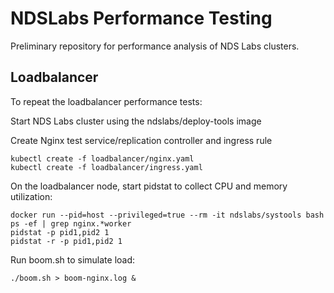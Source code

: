 # NDSLabs Performance Testing 

Preliminary repository for performance analysis of NDS Labs clusters.


## Loadbalancer

To repeat the loadbalancer performance tests:

Start NDS Labs cluster using the ndslabs/deploy-tools image

Create Nginx test service/replication controller and ingress rule
```
kubectl create -f loadbalancer/nginx.yaml
kubectl create -f loadbalancer/ingress.yaml
```

On the loadbalancer node, start pidstat to collect CPU and memory utilization:
```
docker run --pid=host --privileged=true --rm -it ndslabs/systools bash
ps -ef | grep nginx.*worker
pidstat -p pid1,pid2 1
pidstat -r -p pid1,pid2 1
```

Run boom.sh to simulate load:
```
./boom.sh > boom-nginx.log &
```



